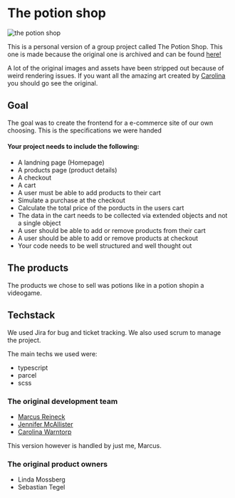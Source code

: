 # The potion shop

![the potion shop](https://i.ibb.co/F8GfX6H/potion-shop-personal.jpg)

This is a personal version of a group project called The Potion Shop. This one is made because the original one is archived and can be found [here!](https://github.com/MarcusRei/grupp-8-potion-shop)

A lot of the original images and assets have been stripped out because of weird rendering issues. If you want all the amazing art created by [Carolina](https://github.com/Carowa27) you should go see the original.

## Goal
The goal was to create the frontend for a e-commerce site of our own choosing.
This is the specifications we were handed

#### Your project needs to include the following:
- A landning page (Homepage)
- A products page (product details)
- A checkout
- A cart
- A user must be able to add products to their cart
- Simulate a purchase at the checkout
- Calculate the total price of the porducts in the users cart
- The data in the cart needs to be collected via extended objects and not a single object
- A user should be able to add or remove products from their cart 
- A user should be able to add or remove products at checkout
- Your code needs to be well structured and well thought out

## The products
The products we chose to sell was potions like in a potion shopin a videogame.

## Techstack
We used Jira for bug and ticket tracking. We also used scrum to manage the project.

The main techs we used were:
- typescript
- parcel
- scss

### The original development team
- [Marcus Reineck](https://github.com/MarcusRei)
- [Jennifer McAllister](https://github.com/jennifer-mcallister)
- [Carolina Warntorp](https://github.com/Carowa27)

This version however is handled by just me, Marcus.

### The original product owners
- Linda Mossberg
- Sebastian Tegel


